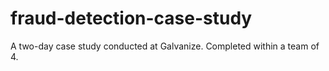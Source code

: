 # fraud-detection-case-study
A two-day case study conducted at Galvanize. Completed within a team of 4. 
